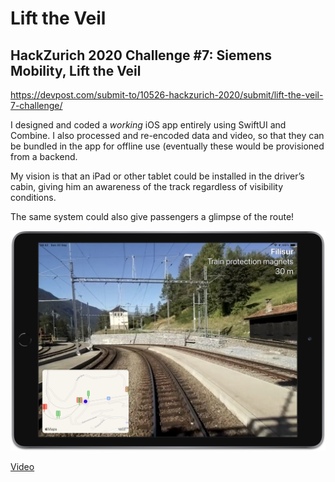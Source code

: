 # Lift the Veil

## HackZurich 2020 Challenge #7: Siemens Mobility, Lift the Veil 

https://devpost.com/submit-to/10526-hackzurich-2020/submit/lift-the-veil-7-challenge/

I designed and coded a *working* iOS app entirely using SwiftUI and Combine. I also processed and re-encoded data and video, so that they can be bundled in the app for offline use (eventually these would be provisioned from a backend. 

My vision is that an iPad or other tablet could be installed in the driver’s cabin, giving him an awareness of the track regardless of visibility conditions.

The same system could also give passengers a glimpse of the route! 

![](screenshot.png)

[Video](https://youtu.be/UeVF03jz2qQ)